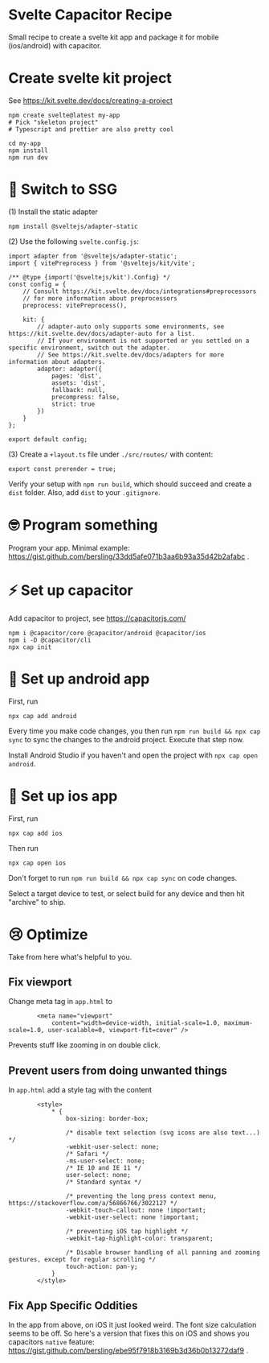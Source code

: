 # Svelte Capacitor Recipe

Small recipe to create a svelte kit app and package it for mobile (ios/android) with capacitor.

# Create svelte kit project

See https://kit.svelte.dev/docs/creating-a-project

```
npm create svelte@latest my-app
# Pick "skeleton project"
# Typescript and prettier are also pretty cool

cd my-app
npm install
npm run dev
```

# 📁 Switch to SSG

(1) Install the static adapter

```
npm install @sveltejs/adapter-static
```

(2) Use the following `svelte.config.js`:

```
import adapter from '@sveltejs/adapter-static';
import { vitePreprocess } from '@sveltejs/kit/vite';

/** @type {import('@sveltejs/kit').Config} */
const config = {
	// Consult https://kit.svelte.dev/docs/integrations#preprocessors
	// for more information about preprocessors
	preprocess: vitePreprocess(),

	kit: {
		// adapter-auto only supports some environments, see https://kit.svelte.dev/docs/adapter-auto for a list.
		// If your environment is not supported or you settled on a specific environment, switch out the adapter.
		// See https://kit.svelte.dev/docs/adapters for more information about adapters.
		adapter: adapter({
			pages: 'dist',
			assets: 'dist',
			fallback: null,
			precompress: false,
			strict: true
		})
	}
};

export default config;
```

(3) Create a `+layout.ts` file under `./src/routes/` with content:

```
export const prerender = true;
```

Verify your setup with `npm run build`, which should succeed and create a `dist` folder. Also, add `dist` to your `.gitignore`.

# 🤓 Program something

Program your app. Minimal example: https://gist.github.com/bersling/33dd5afe071b3aa6b93a35d42b2afabc .

# ⚡ Set up capacitor

Add capacitor to project, see https://capacitorjs.com/

```
npm i @capacitor/core @capacitor/android @capacitor/ios
npm i -D @capacitor/cli
npx cap init
```

# 🤖 Set up android app

First, run

```
npx cap add android
```

Every time you make code changes, you then run `npm run build && npx cap sync` to sync the changes to the android project. Execute that step now.

Install Android Studio if you haven't and open the project with `npx cap open android`.

#  Set up ios app

First, run

```
npx cap add ios
```

Then run

```
npx cap open ios
```

Don't forget to run `npm run build && npx cap sync` on code changes.

Select a target device to test, or select build for any device and then hit "archive" to ship.

# 😢 Optimize

Take from here what's helpful to you.

## Fix viewport

Change meta tag in `app.html` to

```
		<meta name="viewport"
			content="width=device-width, initial-scale=1.0, maximum-scale=1.0, user-scalable=0, viewport-fit=cover" />
```

Prevents stuff like zooming in on double click.

## Prevent users from doing unwanted things

In `app.html` add a style tag with the content

```
		<style>
			* {
				box-sizing: border-box;

				/* disable text selection (svg icons are also text...) */
				-webkit-user-select: none;
				/* Safari */
				-ms-user-select: none;
				/* IE 10 and IE 11 */
				user-select: none;
				/* Standard syntax */

				/* preventing the long press context menu, https://stackoverflow.com/a/56866766/3022127 */
				-webkit-touch-callout: none !important;
				-webkit-user-select: none !important;

				/* preventing iOS tap highlight */
				-webkit-tap-highlight-color: transparent;

				/* Disable browser handling of all panning and zooming gestures, except for regular scrolling */
				touch-action: pan-y;
			}
		</style>
```

## Fix App Specific Oddities

In the app from above, on iOS it just looked weird. The font size calculation seems to be off. So here's a version that fixes this on iOS and shows you capacitors `native` feature: https://gist.github.com/bersling/ebe95f7918b3169b3d36b0b13272daf9 .

